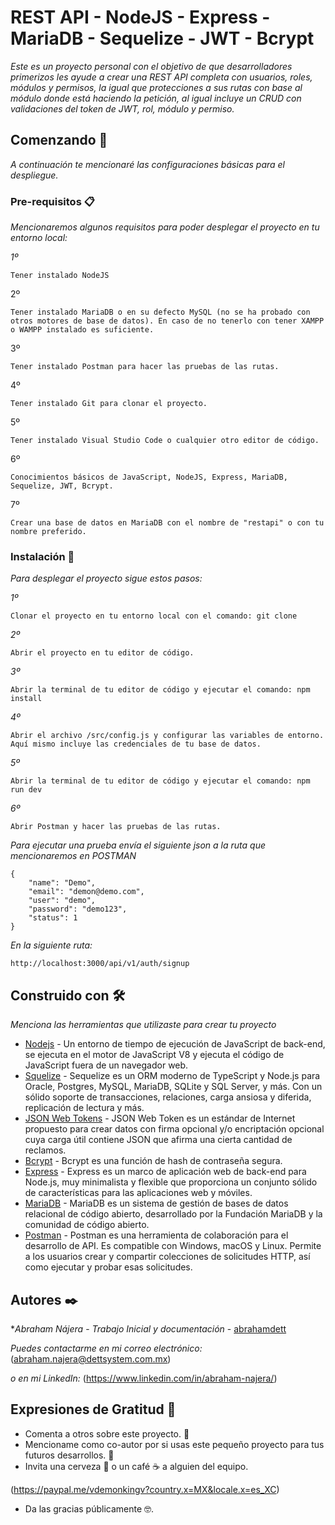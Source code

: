 # REST API - NodeJS - Express - MariaDB - Sequelize - JWT - Bcrypt

_Este es un proyecto personal con el objetivo de que desarrolladores primerizos les ayude a crear una REST API completa con usuarios, roles, módulos y permisos, la igual que protecciones a sus rutas con base al módulo donde está haciendo la petición, al igual incluye un CRUD con validaciones del token de JWT, rol, módulo y permiso._

## Comenzando 🚀

_A continuación te mencionaré las configuraciones básicas para el despliegue._


### Pre-requisitos 📋

_Mencionaremos algunos requisitos para poder desplegar el proyecto en tu entorno local:_

_1º_
```
Tener instalado NodeJS
```

2º
```
Tener instalado MariaDB o en su defecto MySQL (no se ha probado con otros motores de base de datos). En caso de no tenerlo con tener XAMPP o WAMPP instalado es suficiente.
```

3º
```
Tener instalado Postman para hacer las pruebas de las rutas.
```

4º
```
Tener instalado Git para clonar el proyecto.
```

5º
```
Tener instalado Visual Studio Code o cualquier otro editor de código.
```

6º
```
Conocimientos básicos de JavaScript, NodeJS, Express, MariaDB, Sequelize, JWT, Bcrypt.
```

7º
```
Crear una base de datos en MariaDB con el nombre de "restapi" o con tu nombre preferido.
```

### Instalación 🔧

_Para desplegar el proyecto sigue estos pasos:_

_1º_

```
Clonar el proyecto en tu entorno local con el comando: git clone 
```

_2º_

```
Abrir el proyecto en tu editor de código.
```

_3º_

```
Abrir la terminal de tu editor de código y ejecutar el comando: npm install
```

_4º_

```
Abrir el archivo /src/config.js y configurar las variables de entorno. Aquí mismo incluye las credenciales de tu base de datos.
```

_5º_

```
Abrir la terminal de tu editor de código y ejecutar el comando: npm run dev
```

_6º_

```
Abrir Postman y hacer las pruebas de las rutas.
```

_Para ejecutar una prueba envía el siguiente json a la ruta que mencionaremos en POSTMAN_

```
{
    "name": "Demo",
    "email": "demon@demo.com",
    "user": "demo",
    "password": "demo123",
    "status": 1
}
```

_En la siguiente ruta:_

```
http://localhost:3000/api/v1/auth/signup
```

## Construido con 🛠️

_Menciona las herramientas que utilizaste para crear tu proyecto_

* [Nodejs](https://nodejs.org/en/) - Un entorno de tiempo de ejecución de JavaScript de back-end, se ejecuta en el motor de JavaScript V8 y ejecuta el código de JavaScript fuera de un navegador web.
* [Squelize](https://sequelize.org/) - Sequelize es un ORM moderno de TypeScript y Node.js para Oracle, Postgres, MySQL, MariaDB, SQLite y SQL Server, y más. Con un sólido soporte de transacciones, relaciones, carga ansiosa y diferida, replicación de lectura y más.
* [JSON Web Tokens](https://jwt.io/) - JSON Web Token es un estándar de Internet propuesto para crear datos con firma opcional y/o encriptación opcional cuya carga útil contiene JSON que afirma una cierta cantidad de reclamos. 
* [Bcrypt](https://www.npmjs.com/package/bcrypt) - Bcrypt es una función de hash de contraseña segura.
* [Express](https://expressjs.com/es/) - Express es un marco de aplicación web de back-end para Node.js, muy minimalista y flexible que proporciona un conjunto sólido de características para las aplicaciones web y móviles.
* [MariaDB](https://mariadb.org/) - MariaDB es un sistema de gestión de bases de datos relacional de código abierto, desarrollado por la Fundación MariaDB y la comunidad de código abierto.
* [Postman](https://www.postman.com/) - Postman es una herramienta de colaboración para el desarrollo de API. Es compatible con Windows, macOS y Linux. Permite a los usuarios crear y compartir colecciones de solicitudes HTTP, así como ejecutar y probar esas solicitudes.


## Autores ✒️

**Abraham Nájera* - *Trabajo Inicial y documentación* - [abrahamdett](https://github.com/abrahamdett)

_Puedes contactarme en mi correo electrónico:_
(abraham.najera@dettsystem.com.mx)

_o en mi LinkedIn:_
(https://www.linkedin.com/in/abraham-najera/)


## Expresiones de Gratitud 🎁

* Comenta a otros sobre este proyecto. 📢
* Mencioname como co-autor por si usas este pequeño proyecto para tus futuros desarrollos. 📢
* Invita una cerveza 🍺 o un café ☕ a alguien del equipo. 

(https://paypal.me/vdemonkingv?country.x=MX&locale.x=es_XC)

* Da las gracias públicamente 🤓.
